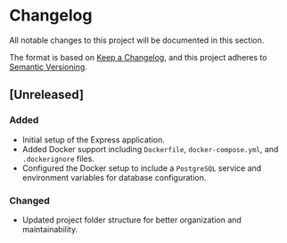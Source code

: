 # Changelog

All notable changes to this project will be documented in this section.

The format is based on [Keep a Changelog](https://keepachangelog.com/en/1.0.0/), and this project adheres to [Semantic Versioning](https://semver.org/spec/v2.0.0.html).

## [Unreleased]

### Added

- Initial setup of the Express application.
- Added Docker support including `Dockerfile`, `docker-compose.yml`, and `.dockerignore` files.
- Configured the Docker setup to include a `PostgreSQL` service and environment variables for database configuration.

### Changed

- Updated project folder structure for better organization and maintainability.
